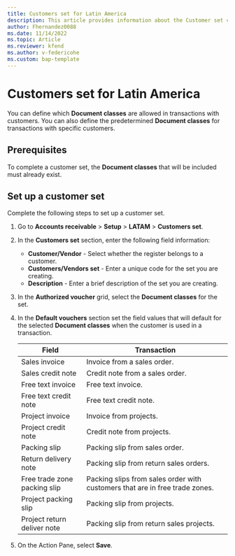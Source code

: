 ```yaml
---
title: Customers set for Latin America 
description: This article provides information about the Customer set configuration for Latin America. 
author: Fhernandez0088
ms.date: 11/14/2022
ms.topic: Article
ms.reviewer: kfend
ms.author: v-federicohe 
ms.custom: bap-template
---
```


# Customers set for Latin America
You can define which **Document classes** are allowed in transactions with customers. You can also define the predetermined **Document classes** for transactions with specific customers.

## Prerequisites
To complete a customer set, the **Document classes** that will be included must already exist.

## Set up a customer set
Complete the following steps to set up a customer set. 

1. Go to **Accounts receivable** > **Setup** > **LATAM** > **Customers set**.
2. In the **Customers set** section, enter the following field information:
 
   - **Customer/Vendor** - Select whether the register belongs to a customer.
   - **Customers/Vendors set** - Enter a unique code for the set you are creating.
   - **Description** - Enter a brief description of the set you are creating.

3. In the **Authorized voucher** grid, select the **Document classes** for the set.
4. In the **Default vouchers** section set the field values that will default for the selected **Document classes** when the customer is used in a transaction.

    | Field                        | Transaction                                                                 |
    |------------------------------|-----------------------------------------------------------------------------|
    | Sales invoice                | Invoice from a sales order.                                                   |
    | Sales credit note            | Credit note from a sales order.                                               |
    | Free text invoice            | Free text invoice.                                                          |
    | Free text credit note        | Free text credit note.                                                      |
    | Project invoice              | Invoice from projects.                                                      |
    | Project credit note          | Credit note from projects.                                                  |
    | Packing slip                 | Packing slip from sales order.                                              |
    | Return delivery note         | Packing slip from return sales orders.                                      |
    | Free trade zone packing slip | Packing slips from sales order with customers that are in free trade zones. |
    | Project packing slip         | Packing slip from projects.                                                 |
    | Project return deliver note  | Packing slip from return sales projects.                                    |

5. On the Action Pane, select **Save**.
